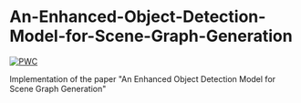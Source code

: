 # An-Enhanced-Object-Detection-Model-for-Scene-Graph-Generation
[![PWC](https://img.shields.io/endpoint.svg?url=https://paperswithcode.com/badge/an-enhanced-object-detection-model-for-scene/object-detection-on-visual-genome)](https://paperswithcode.com/sota/object-detection-on-visual-genome?p=an-enhanced-object-detection-model-for-scene)

Implementation of the paper "An Enhanced Object Detection Model for Scene Graph Generation"
